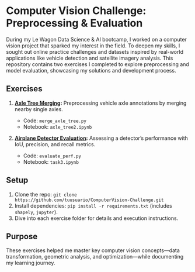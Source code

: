 # Computer Vision Challenge: Preprocessing & Evaluation

During my Le Wagon Data Science & AI bootcamp, I worked on a computer vision project that sparked my interest in the field. To deepen my skills, I sought out online practice challenges and datasets inspired by real-world applications like vehicle detection and satellite imagery analysis. This repository contains two exercises I completed to explore preprocessing and model evaluation, showcasing my solutions and development process.

## Exercises
1. **[Axle Tree Merging](./1_axle_tree_merger/README_1.md):** Preprocessing vehicle axle annotations by merging nearby single axles.
   - Code: `merge_axle_tree.py`
   - Notebook: `axle_tree2.ipynb`

2. **[Airplane Detector Evaluation](./2_performance_evaluation_precision_accuracy/README_2.md):** Assessing a detector’s performance with IoU, precision, and recall metrics.
   - Code: `evaluate_perf.py`
   - Notebook: `task3.ipynb`

## Setup
1. Clone the repo: `git clone https://github.com/tuusuario/ComputerVision-Challenge.git`
2. Install dependencies: `pip install -r requirements.txt` (includes `shapely`, `jupyter`).
3. Dive into each exercise folder for details and execution instructions.

## Purpose
These exercises helped me master key computer vision concepts—data transformation, geometric analysis, and optimization—while documenting my learning journey.

